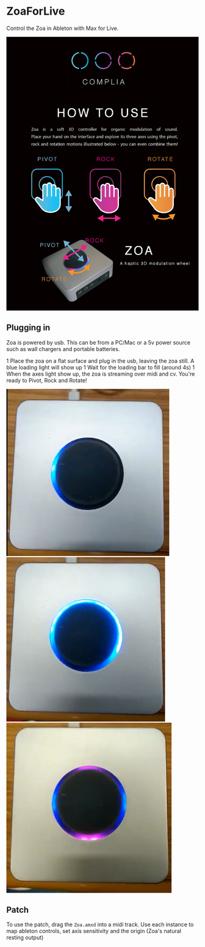 # ZoaForLive
Control the Zoa in Ableton with Max for Live. 

![Alt text](/HowToUse.jpg?raw=true "Title")


## Plugging in

Zoa is powered by usb. This can be from a PC/Mac or a 5v power source such as wall chargers and portable batteries. 

1 Place the zoa on a flat surface and plug in the usb, leaving the zoa still. A blue loading light will show up
1 Wait for the loading bar to fill (around 4s)
1 When the axes light show up, the zoa is streaming over midi and cv. You're ready to Pivot, Rock and Rotate! 

![Alt text](/Step1.png?raw=true "Title")
![Alt text](/Step2.png?raw=true "Title")
![Alt text](/Step3.png?raw=true "Title")

## Patch
To use the patch, drag the `Zoa.amxd` into a midi track. Use each instance to map ableton controls, set axis sensitivity and the origin (Zoa's natural resting output) 
